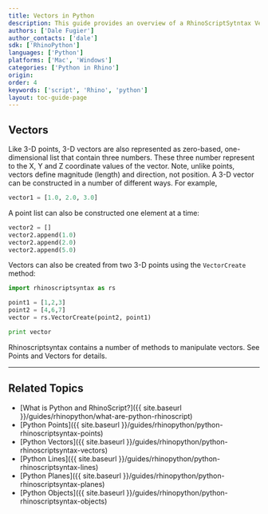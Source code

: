 ```yaml
---
title: Vectors in Python
description: This guide provides an overview of a RhinoScriptSytntax Vector Geometry in Python.
authors: ['Dale Fugier']
author_contacts: ['dale']
sdk: ['RhinoPython']
languages: ['Python']
platforms: ['Mac', 'Windows']
categories: ['Python in Rhino']
origin:
order: 4
keywords: ['script', 'Rhino', 'python']
layout: toc-guide-page
---
```

 
## Vectors

Like 3-D points, 3-D vectors are also represented as zero-based, one-dimensional list that contain three numbers. These three number represent to the X, Y and Z coordinate values of the vector.  Note, unlike points, vectors define magnitude (length) and direction, not position. A 3-D vector can be constructed in a number of different ways.  For example,

```python
vector1 = [1.0, 2.0, 3.0]
```
A point list can also be constructed one element at a time:

```python
vector2 = []
vector2.append(1.0)
vector2.append(2.0)
vector2.append(5.0)
```

Vectors can also be created from two 3-D points using the `VectorCreate` method:

```python
import rhinoscriptsyntax as rs

point1 = [1,2,3]
point2 = [4,6,7]
vector = rs.VectorCreate(point2, point1)

print vector
```

Rhinoscriptsyntax contains a number of methods to manipulate vectors.  See Points and Vectors for details.

---

## Related Topics

- [What is Python and RhinoScript?]({{ site.baseurl }}/guides/rhinopython/what-are-python-rhinoscript)
- [Python Points]({{ site.baseurl }}/guides/rhinopython/python-rhinoscriptsyntax-points)
- [Python Vectors]({{ site.baseurl }}/guides/rhinopython/python-rhinoscriptsyntax-vectors)
- [Python Lines]({{ site.baseurl }}/guides/rhinopython/python-rhinoscriptsyntax-lines)
- [Python Planes]({{ site.baseurl }}/guides/rhinopython/python-rhinoscriptsyntax-planes)
- [Python Objects]({{ site.baseurl }}/guides/rhinopython/python-rhinoscriptsyntax-objects)
